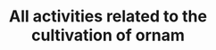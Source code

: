 ---
title: All activities related to the cultivation of ornam
longTitle: 'All activities related to the cultivation of ornamental plants or plants for food, for non-commercial purposes. For the cultivation of fruits, vegetables, flowers and ornamental plants for commercial purposes, use "Horticulture".'
tags:
- gccommon
scopeNote:
- "[[Gardening]]"
---